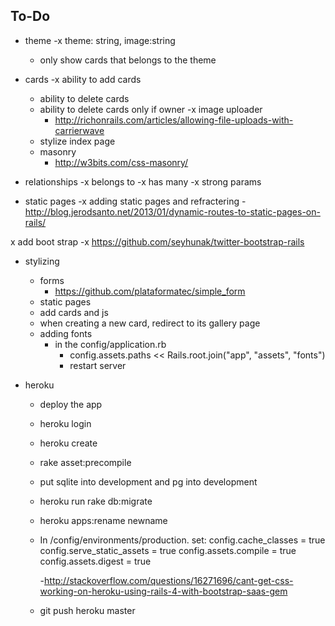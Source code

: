 

To-Do 
------------------------------------------------------


- theme 
	-x theme: string, image:string
	- only show cards that belongs to the theme

- cards
	-x ability to add cards
	- ability to delete cards 
	- ability to delete cards only if owner
	-x image uploader
		- http://richonrails.com/articles/allowing-file-uploads-with-carrierwave
	- stylize index page
	- masonry
		- http://w3bits.com/css-masonry/

- relationships
	-x belongs to 
	-x has many 
	-x strong params 
 
 - static pages
	-x adding static pages and refractering 
		- http://blog.jerodsanto.net/2013/01/dynamic-routes-to-static-pages-on-rails/

x add boot strap
	-x https://github.com/seyhunak/twitter-bootstrap-rails

- stylizing 
	- forms 
		- https://github.com/plataformatec/simple_form
	- static pages
	- add cards and js
	- when creating a new card, redirect to its gallery page
	- adding fonts
		- in the config/application.rb
			-  config.assets.paths << Rails.root.join("app", "assets", "fonts")
			-  restart server
			


- heroku 
	- deploy the app
	- heroku login 
	- heroku create 
	- rake asset:precompile
	- put sqlite into development and pg into development
	- heroku run rake db:migrate
	- heroku apps:rename newname
	- In /config/environments/production. set:
		config.cache_classes = true
		config.serve_static_assets = true
		config.assets.compile = true
		config.assets.digest = true

		-http://stackoverflow.com/questions/16271696/cant-get-css-working-on-heroku-using-rails-4-with-bootstrap-saas-gem
	- git push heroku master





	










	